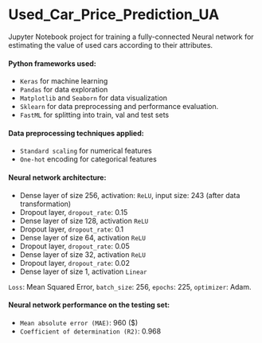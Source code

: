 # Used_Car_Price_Prediction_UA

Jupyter Notebook project for training a fully-connected Neural network for estimating the value of used cars according to their attributes. 

#### Python frameworks used: 
- `Keras` for machine learning
- `Pandas` for data exploration
- `Matplotlib` and `Seaborn` for data visualization
- `Sklearn` for data preprocessing and performance evaluation.
- `FastML` for splitting into train, val and test sets

#### Data preprocessing techniques applied:
- `Standard scaling` for numerical features
- `One-hot` encoding for categorical features

#### Neural network architecture:
- Dense layer of size 256, activation: `ReLU`, input size: 243 (after data transformation)
- Dropout layer, `dropout_rate`: 0.15 
- Dense layer of size 128, activation `ReLU`
- Dropout layer, `dropout_rate`: 0.1
- Dense layer of size 64, activation `ReLU`
- Dropout layer, `dropout_rate`: 0.05
- Dense layer of size 32, activation `ReLU`
- Dropout layer, `dropout_rate`: 0.02
- Dense layer of size 1, activation `Linear`

`Loss`: Mean Squared Error, `batch_size`: 256, `epochs`: 225, `optimizer`: Adam.

#### Neural network performance on the testing set:
- `Mean absolute error (MAE)`: 960 ($)
- `Coefficient of determination (R2)`: 0.968
